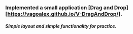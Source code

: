 
### Implemented a small application [Drag and Drop][https://vagoalex.github.io/V-DragAndDrop/].

##### Simple layout and simple functionality for practice.
